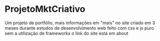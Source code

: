 # ProjetoMktCriativo
Um projeto de portfólio, mais informações em "mais" no site
criado em 3 meses durante estudos de desenvolvimento web
feito com css e js puro sem a utilização de frameworks
o link do site está em about 

